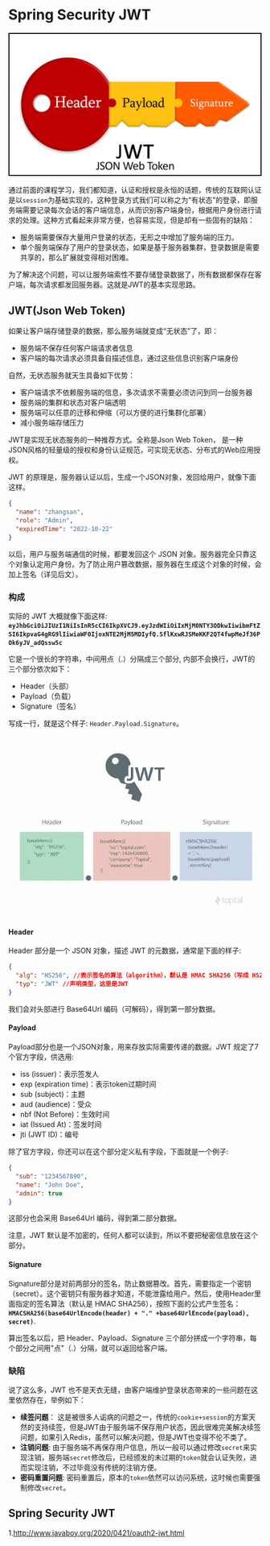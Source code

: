 # Spring Security JWT

![jwt](../../images/spring-security/jwt.jpeg)

通过前面的课程学习，我们都知道，认证和授权是永恒的话题，传统的互联网认证是以`session`为基础实现的，这种登录方式我们可以称之为“有状态”的登录，即服务端需要记录每次会话的客户端信息，从而识别客户端身份，根据用户身份进行请求的处理。这种方式看起来非常方便，也容易实现，但是却有一些固有的缺陷：

* 服务端需要保存大量用户登录的状态，无形之中增加了服务端的压力。
* 单个服务端保存了用户的登录状态，如果是基于服务器集群，登录数据是需要共享的，那么扩展就变得相对困难。

为了解决这个问题，可以让服务端索性不要存储登录数据了，所有数据都保存在客户端，每次请求都发回服务器。这就是JWT的基本实现思路。

## JWT(Json Web Token)

如果让客户端存储登录的数据，那么服务端就变成“无状态”了，即：
* 服务端不保存任何客户端请求者信息
* 客户端的每次请求必须具备自描述信息，通过这些信息识别客户端身份

自然，无状态服务就天生具备如下优势：
* 客户端请求不依赖服务端的信息，多次请求不需要必须访问到同一台服务器
* 服务端的集群和状态对客户端透明
* 服务端可以任意的迁移和伸缩（可以方便的进行集群化部署）
* 减小服务端存储压力

JWT是实现无状态服务的一种推荐方式。全称是Json Web Token， 是一种JSON风格的轻量级的授权和身份认证规范，可实现无状态、分布式的Web应用授权。

JWT 的原理是，服务器认证以后，生成一个JSON对象，发回给用户，就像下面这样。
```json
{
  "name": "zhangsan",
  "role": "Admin",
  "expiredTime": "2022-10-22"
}
```

以后，用户与服务端通信的时候，都要发回这个 JSON 对象。服务器完全只靠这个对象认定用户身份。为了防止用户篡改数据，服务器在生成这个对象的时候，会加上签名（详见后文）。

### 构成

实际的 JWT 大概就像下面这样:
**`eyJhbGciOiJIUzI1NiIsInR5cCI6IkpXVCJ9.eyJzdWIiOiIxMjM0NTY3ODkwIiwibmFtZSI6IkpvaG4gRG9lIiwiaWF0IjoxNTE2MjM5MDIyfQ.SflKxwRJSMeKKF2QT4fwpMeJf36POk6yJV_adQssw5c`**

它是一个很长的字符串，中间用点（.）分隔成三个部分, 内部不会换行，JWT的三个部分依次如下：
* Header（头部）
* Payload（负载）
* Signature（签名）

写成一行，就是这个样子: `Header.Payload.Signature`。

![jwt-structor](../../images/spring-security/jwt-structor.jpeg)

#### Header
Header 部分是一个 JSON 对象，描述 JWT 的元数据，通常是下面的样子:
```json
{
  "alg": "HS256", //表示签名的算法（algorithm），默认是 HMAC SHA256（写成 HS256）
  "typ": "JWT" //声明类型，这里是JWT
}
```
我们会对头部进行 Base64Url 编码（可解码），得到第一部分数据。

#### Payload
Payload部分也是一个JSON对象，用来存放实际需要传递的数据。JWT 规定了7个官方字段，供选用:
* iss (issuer)：表示签发人
* exp (expiration time)：表示token过期时间
* sub (subject)：主题
* aud (audience)：受众
* nbf (Not Before)：生效时间
* iat (Issued At)：签发时间
* jti (JWT ID)：编号

除了官方字段，你还可以在这个部分定义私有字段，下面就是一个例子:
```json
{
  "sub": "1234567890",
  "name": "John Doe",
  "admin": true
}
```

这部分也会采用 Base64Url 编码，得到第二部分数据。

注意，JWT 默认是不加密的，任何人都可以读到，所以不要把秘密信息放在这个部分。

#### Signature

Signature部分是对前两部分的签名，防止数据篡改。首先，需要指定一个密钥（secret）。这个密钥只有服务器才知道，不能泄露给用户。然后，使用Header里面指定的签名算法（默认是 HMAC SHA256），按照下面的公式产生签名：**`HMACSHA256(base64UrlEncode(header) + "." +base64UrlEncode(payload), secret)`**.

算出签名以后，把 Header、Payload、Signature 三个部分拼成一个字符串，每个部分之间用"点"（.）分隔，就可以返回给客户端。

### 缺陷

说了这么多，JWT 也不是天衣无缝，由客户端维护登录状态带来的一些问题在这里依然存在，举例如下：

* **续签问题**： 这是被很多人诟病的问题之一，传统的`cookie+session`的方案天然的支持续签，但是JWT由于服务端不保存用户状态，因此很难完美解决续签问题，如果引入Redis，虽然可以解决问题，但是JWT也变得不伦不类了。
* **注销问题**: 由于服务端不再保存用户信息，所以一般可以通过修改`secret`来实现注销，服务端`secret`修改后，已经颁发的未过期的`token`就会认证失败，进而实现注销，不过毕竟没有传统的注销方便。
* **密码重置问题**: 密码重置后，原本的`token`依然可以访问系统，这时候也需要强制修改`secret`。

## Spring Security JWT


1.http://www.javaboy.org/2020/0421/oauth2-jwt.html